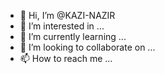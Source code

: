 - 👋 Hi, I’m @KAZI-NAZIR
- 👀 I’m interested in ...
- 🌱 I’m currently learning ...
- 💞️ I’m looking to collaborate on ...
- 📫 How to reach me ...

<!---
KAZI-NAZIR/KAZI-NAZIR is a ✨ special ✨ repository because its `README.md` (this file) appears on your GitHub profile.
You can click the Preview link to take a look at your changes.
--->
